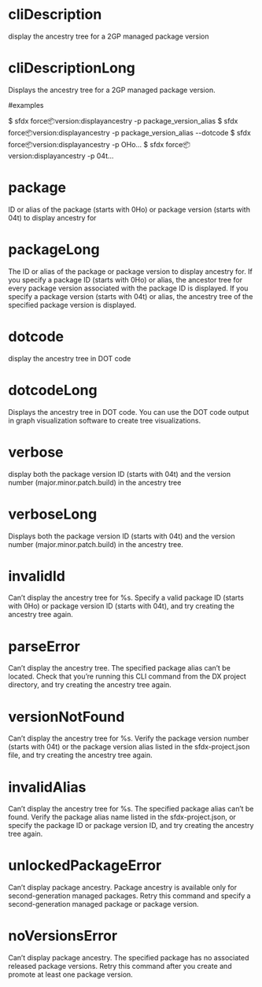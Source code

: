# cliDescription

display the ancestry tree for a 2GP managed package version

# cliDescriptionLong

Displays the ancestry tree for a 2GP managed package version.

#examples

$ sfdx force:package:version:displayancestry -p package_version_alias
$ sfdx force:package:version:displayancestry -p package_version_alias --dotcode
$ sfdx force:package:version:displayancestry -p OHo...
$ sfdx force:package:version:displayancestry -p 04t...

# package

ID or alias of the package (starts with 0Ho) or package version (starts with 04t) to display ancestry for

# packageLong

The ID or alias of the package or package version to display ancestry for. If you specify a package ID (starts with 0Ho) or alias, the ancestor tree for every package version associated with the package ID is displayed.
If you specify a package version (starts with 04t) or alias, the ancestry tree of the specified package version is displayed.

# dotcode

display the ancestry tree in DOT code

# dotcodeLong

Displays the ancestry tree in DOT code. You can use the DOT code output in graph visualization software to create tree visualizations.

# verbose

display both the package version ID (starts with 04t) and the version number (major.minor.patch.build) in the ancestry tree

# verboseLong

Displays both the package version ID (starts with 04t) and the version number (major.minor.patch.build) in the ancestry tree.

# invalidId

Can’t display the ancestry tree for %s. Specify a valid package ID (starts with 0Ho) or package version ID (starts with 04t), and try creating the ancestry tree again.

# parseError

Can’t display the ancestry tree. The specified package alias can’t be located. Check that you’re running this CLI command from the DX project directory, and try creating the ancestry tree again.

# versionNotFound

Can’t display the ancestry tree for %s. Verify the package version number (starts with 04t) or the package version alias listed in the sfdx-project.json file, and try creating the ancestry tree again.

# invalidAlias

Can’t display the ancestry tree for %s. The specified package alias can’t be found. Verify the package alias name listed in the sfdx-project.json, or specify the package ID or package version ID, and try creating the ancestry tree again.

# unlockedPackageError

Can’t display package ancestry. Package ancestry is available only for second-generation managed packages. Retry this command and specify a second-generation managed package or package version.

# noVersionsError

Can’t display package ancestry. The specified package has no associated released package versions. Retry this command after you create and promote at least one package version.
